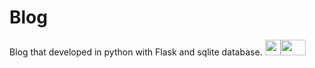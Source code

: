 # Blog
Blog that developed in python with Flask and sqlite database. <img src="https://user-images.githubusercontent.com/67739639/159704982-a1efa5af-b572-4a59-9996-8edb943c3639.png" width="25" height="25"><img src="https://user-images.githubusercontent.com/67739639/159760203-2ad9cf42-01a7-4e69-a194-615ea738d00f.png" width="40" height="25">
